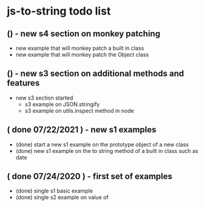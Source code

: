 # js-to-string todo list

## () - new s4 section on monkey patching
* new example that will monkey patch a built in class
* new example that will monkey patch the Object class

## () - new s3 section on additional methods and features
* new s3 section started
  * s3 example on JSON.stringify
  * s3 example on utils.inspect method in node

## ( done 07/22/2021 ) - new s1 examples
* (done) start a new s1 example on the prototype object of a new class
* (done) new s1 example on the to string method of a built in class such as date

## ( done 07/24/2020 ) - first set of examples
* (done) single s1 basic example
* (done) single s2 example on value of